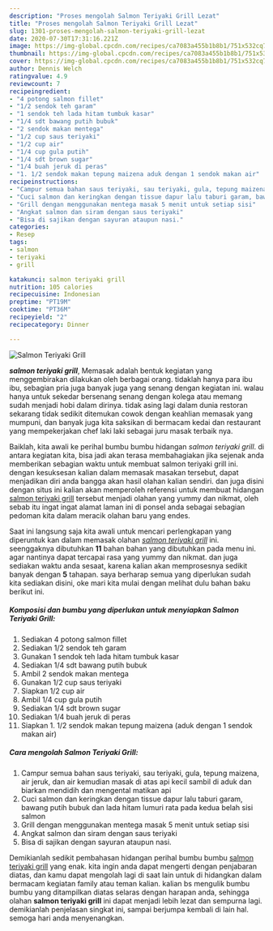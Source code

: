 ```yaml
---
description: "Proses mengolah Salmon Teriyaki Grill Lezat"
title: "Proses mengolah Salmon Teriyaki Grill Lezat"
slug: 1301-proses-mengolah-salmon-teriyaki-grill-lezat
date: 2020-07-30T17:31:16.221Z
image: https://img-global.cpcdn.com/recipes/ca7083a455b1b8b1/751x532cq70/salmon-teriyaki-grill-foto-resep-utama.jpg
thumbnail: https://img-global.cpcdn.com/recipes/ca7083a455b1b8b1/751x532cq70/salmon-teriyaki-grill-foto-resep-utama.jpg
cover: https://img-global.cpcdn.com/recipes/ca7083a455b1b8b1/751x532cq70/salmon-teriyaki-grill-foto-resep-utama.jpg
author: Dennis Welch
ratingvalue: 4.9
reviewcount: 7
recipeingredient:
- "4 potong salmon fillet"
- "1/2 sendok teh garam"
- "1 sendok teh lada hitam tumbuk kasar"
- "1/4 sdt bawang putih bubuk"
- "2 sendok makan mentega"
- "1/2 cup saus teriyaki"
- "1/2 cup air"
- "1/4 cup gula putih"
- "1/4 sdt brown sugar"
- "1/4 buah jeruk di peras"
- "1. 1/2 sendok makan tepung maizena aduk dengan 1 sendok makan air"
recipeinstructions:
- "Campur semua bahan saus teriyaki, sau teriyaki, gula, tepung maizena, air jeruk, dan air kemudian masak di atas api kecil sambil di aduk dan biarkan mendidih dan mengental matikan api"
- "Cuci salmon dan keringkan dengan tissue dapur lalu taburi garam, bawang putih bubuk dan lada hitam lumuri rata pada kedua belah sisi salmon"
- "Grill dengan menggunakan mentega masak 5 menit untuk setiap sisi"
- "Angkat salmon dan siram dengan saus teriyaki"
- "Bisa di sajikan dengan sayuran ataupun nasi."
categories:
- Resep
tags:
- salmon
- teriyaki
- grill

katakunci: salmon teriyaki grill 
nutrition: 105 calories
recipecuisine: Indonesian
preptime: "PT19M"
cooktime: "PT36M"
recipeyield: "2"
recipecategory: Dinner

---
```



![Salmon Teriyaki Grill](https://img-global.cpcdn.com/recipes/ca7083a455b1b8b1/751x532cq70/salmon-teriyaki-grill-foto-resep-utama.jpg)

<b><i>salmon teriyaki grill</i></b>, Memasak adalah bentuk kegiatan yang menggembirakan dilakukan oleh berbagai orang. tidaklah hanya para ibu ibu, sebagian pria juga banyak juga yang senang dengan kegiatan ini. walau hanya untuk sekedar bersenang senang dengan kolega atau memang sudah menjadi hobi dalam dirinya. tidak asing lagi dalam dunia restoran sekarang tidak sedikit ditemukan cowok dengan keahlian memasak yang mumpuni, dan banyak juga kita saksikan di bermacam kedai dan restaurant yang mempekerjakan chef laki laki sebagai juru masak terbaik nya.

Baiklah, kita awali ke perihal bumbu bumbu hidangan <i>salmon teriyaki grill</i>. di antara kegiatan kita, bisa jadi akan terasa membahagiakan jika sejenak anda memberikan sebagian waktu untuk membuat salmon teriyaki grill ini. dengan kesuksesan kalian dalam memasak masakan tersebut, dapat menjadikan diri anda bangga akan hasil olahan kalian sendiri. dan juga disini dengan situs ini kalian akan memperoleh referensi untuk membuat hidangan <u>salmon teriyaki grill</u> tersebut menjadi olahan yang yummy dan nikmat, oleh sebab itu ingat ingat alamat laman ini di ponsel anda sebagai sebagian pedoman kita dalam meracik olahan baru yang endes.




Saat ini langsung saja kita awali untuk mencari perlengkapan yang diperuntuk kan dalam memasak olahan <u><i>salmon teriyaki grill</i></u> ini. seenggaknya dibutuhkan <b>11</b> bahan bahan yang dibutuhkan pada menu ini. agar nantinya dapat tercapai rasa yang yummy dan nikmat. dan juga sediakan waktu anda sesaat, karena kalian akan memprosesnya sedikit banyak dengan <b>5</b> tahapan. saya berharap semua yang diperlukan sudah kita sediakan disini, oke mari kita mulai dengan melihat dulu bahan baku berikut ini.

<!--inarticleads1-->

##### Komposisi dan bumbu yang diperlukan untuk menyiapkan Salmon Teriyaki Grill:

1. Sediakan 4 potong salmon fillet
1. Sediakan 1/2 sendok teh garam
1. Gunakan 1 sendok teh lada hitam tumbuk kasar
1. Sediakan 1/4 sdt bawang putih bubuk
1. Ambil 2 sendok makan mentega
1. Gunakan 1/2 cup saus teriyaki
1. Siapkan 1/2 cup air
1. Ambil 1/4 cup gula putih
1. Sediakan 1/4 sdt brown sugar
1. Sediakan 1/4 buah jeruk di peras
1. Siapkan 1. 1/2 sendok makan tepung maizena (aduk dengan 1 sendok makan air)




<!--inarticleads2-->

##### Cara mengolah Salmon Teriyaki Grill:

1. Campur semua bahan saus teriyaki, sau teriyaki, gula, tepung maizena, air jeruk, dan air kemudian masak di atas api kecil sambil di aduk dan biarkan mendidih dan mengental matikan api
1. Cuci salmon dan keringkan dengan tissue dapur lalu taburi garam, bawang putih bubuk dan lada hitam lumuri rata pada kedua belah sisi salmon
1. Grill dengan menggunakan mentega masak 5 menit untuk setiap sisi
1. Angkat salmon dan siram dengan saus teriyaki
1. Bisa di sajikan dengan sayuran ataupun nasi.




Demikianlah sedikit pembahasan hidangan perihal bumbu bumbu <u>salmon teriyaki grill</u> yang enak. kita ingin anda dapat mengerti dengan penjabaran diatas, dan kamu dapat mengolah lagi di saat lain untuk di hidangkan dalam bermacam kegiatan family atau teman kalian. kalian bs mengulik bumbu bumbu yang ditampilkan diatas selaras dengan harapan anda, sehingga olahan <b>salmon teriyaki grill</b> ini dapat menjadi lebih lezat dan sempurna lagi. demikianlah penjelasan singkat ini, sampai berjumpa kembali di lain hal. semoga hari anda menyenangkan.
